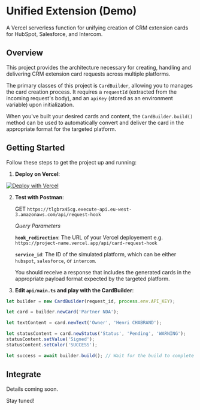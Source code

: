 # Unified Extension (Demo)

A Vercel serverless function for unifying creation of CRM extension cards for HubSpot, Salesforce, and Intercom.

## Overview

This project provides the architecture necessary for creating, handling and delivering CRM extension card requests across multiple platforms.

The primary classes of this project is `CardBuilder`, allowing you to manages the card creation process. 
It requires a `requestId` (extracted from the incoming request's body), and an `apiKey` (stored as an environment variable) upon initialization.

When you've built your desired cards and content, the `CardBuilder.build()` method can be used to automatically convert and deliver the card in the appropriate format for the targeted platform.


## Getting Started

Follow these steps to get the project up and running:

1. **Deploy on Vercel**:

[![Deploy with Vercel](https://vercel.com/button)](https://vercel.com/new/clone?repository-url=https%3A%2F%2Fgithub.com%2FHenriChabrand%2Funified-extension-demo&env=API_KEY&envDescription=Get%20in%20touche%20with%20henri.chabrand%40gmail.com%20to%20get%20your%20API%20Key.&envLink=https%3A%2F%2Fwww.linkedin.com%2Fin%2Fhenri-chabrand--product-manager%2F&project-name=unified-extension-demo-company&repository-name=unified-extension-demo-company)
   
2. **Test with Postman**:

   GET `https://tlgbrx45cg.execute-api.eu-west-3.amazonaws.com/api/request-hook`
   
    _Query Parameters_


   **`hook_redirection`**: The URL of your Vercel deployement e.g. `https://project-name.vercel.app/api/card-request-hook`

   **`service_id`**: The ID of the simulated platform, which can be either `hubspot`, `salesforce`, or `intercom`.

    You should receive a response that includes the generated cards in the appropriate payload format expected by the targeted platform.
3. **Edit `api/main.ts` and play with the CardBuilder**:
```typescript
let builder = new CardBuilder(request_id, process.env.API_KEY);

let card = builder.newCard('Partner NDA');

let textContent = card.newText('Owner', 'Henri CHABRAND');

let statusContent = card.newStatus('Status', 'Pending', 'WARNING');
statusContent.setValue('Signed');
statusContent.setColor('SUCCESS');

let success = await builder.build(); // Wait for the build to complete to prevent the process from terminating prematurely
```


## Integrate


Details coming soon. 

Stay tuned!
